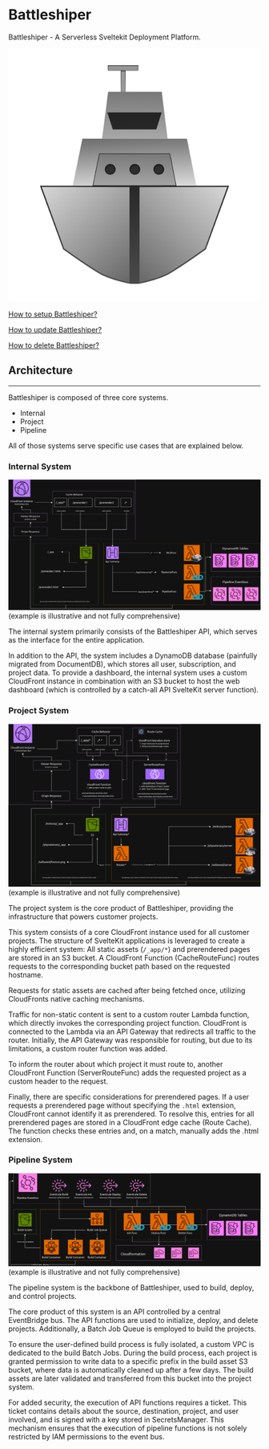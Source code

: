 # Battleshiper

Battleshiper - A Serverless Sveltekit Deployment Platform. 

![battleshiper favicon](/web/static/favicon.png "battleshiper favicon")


[How to setup Battleshiper?](/docs/SETUP.md)

[How to update Battleshiper?](/docs/UPDATE.md)

[How to delete Battleshiper?](/docs/DELETE.md)


## Architecture
---

Battleshiper is composed of three core systems.
- Internal
- Project
- Pipeline

All of those systems serve specific use cases that are explained below.


### Internal System

![internal system architecture](/docs/assets/battleshiper_internal.png)
(example is illustrative and not fully comprehensive)



The internal system primarily consists of the Battleshiper API, which serves as the interface for the entire application.

In addition to the API, the system includes a DynamoDB database (painfully migrated from DocumentDB), which stores all user, subscription, and project data. To provide a dashboard, the internal system uses a custom CloudFront instance in combination with an S3 bucket to host the web dashboard (which is controlled by a catch-all API SvelteKit server function).


### Project System

![project system architecture](/docs/assets/battleshiper_project.png)
(example is illustrative and not fully comprehensive)



The project system is the core product of Battleshiper, providing the infrastructure that powers customer projects.

This system consists of a core CloudFront instance used for all customer projects. The structure of SvelteKit applications is leveraged to create a highly efficient system: All static assets (`/_app/*`) and prerendered pages are stored in an S3 bucket. A CloudFront Function (CacheRouteFunc) routes requests to the corresponding bucket path based on the requested hostname.

Requests for static assets are cached after being fetched once, utilizing CloudFronts native caching mechanisms.

Traffic for non-static content is sent to a custom router Lambda function, which directly invokes the corresponding project function. CloudFront is connected to the Lambda via an API Gateway that redirects all traffic to the router. Initially, the API Gateway was responsible for routing, but due to its limitations, a custom router function was added.

To inform the router about which project it must route to, another CloudFront Function (ServerRouteFunc) adds the requested project as a custom header to the request.

Finally, there are specific considerations for prerendered pages. If a user requests a prerendered page without specifying the `.html` extension, CloudFront cannot identify it as prerendered. To resolve this, entries for all prerendered pages are stored in a CloudFront edge cache (Route Cache). The function checks these entries and, on a match, manually adds the .html extension.


### Pipeline System

![pipeline system architecture](/docs/assets/battleshiper_pipeline.png)
(example is illustrative and not fully comprehensive)


The pipeline system is the backbone of Battleshiper, used to build, deploy, and control projects.

The core product of this system is an API controlled by a central EventBridge bus. The API functions are used to initialize, deploy, and delete projects. Additionally, a Batch Job Queue is employed to build the projects.

To ensure the user-defined build process is fully isolated, a custom VPC is dedicated to the build Batch Jobs. During the build process, each project is granted permission to write data to a specific prefix in the build asset S3 bucket, where data is automatically cleaned up after a few days. The build assets are later validated and transferred from this bucket into the project system.

For added security, the execution of API functions requires a ticket. This ticket contains details about the source, destination, project, and user involved, and is signed with a key stored in SecretsManager. This mechanism ensures that the execution of pipeline functions is not solely restricted by IAM permissions to the event bus.